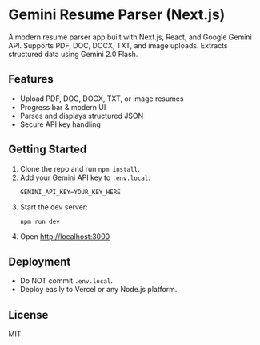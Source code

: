 # Gemini Resume Parser (Next.js)

A modern resume parser app built with Next.js, React, and Google Gemini API. Supports PDF, DOC, DOCX, TXT, and image uploads. Extracts structured data using Gemini 2.0 Flash.

## Features
- Upload PDF, DOC, DOCX, TXT, or image resumes
- Progress bar & modern UI
- Parses and displays structured JSON
- Secure API key handling

## Getting Started
1. Clone the repo and run `npm install`.
2. Add your Gemini API key to `.env.local`:
   ```
   GEMINI_API_KEY=YOUR_KEY_HERE
   ```
3. Start the dev server:
   ```
   npm run dev
   ```
4. Open [http://localhost:3000](http://localhost:3000)

## Deployment
- Do NOT commit `.env.local`.
- Deploy easily to Vercel or any Node.js platform.

## License
MIT
